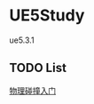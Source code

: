 # UE5Study

ue5.3.1

## TODO List
[物理碰撞入门](https://www.bilibili.com/video/BV1w64y1Y7kc/?spm_id_from=333.788&vd_source=3b8bb2d4a2160770e25d2a56b850c4b9)
